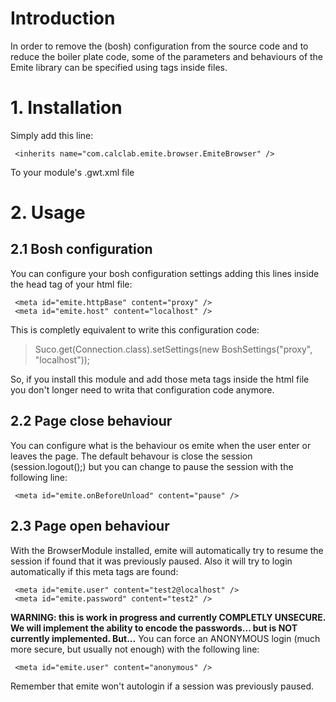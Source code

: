 # Introduction #

In order to remove the (bosh) configuration from the source code and to reduce the boiler plate code, some of the parameters and behaviours of the Emite library can be specified using tags inside files.

# 1. Installation #
Simply add this line:
```
 <inherits name="com.calclab.emite.browser.EmiteBrowser" />
```

To your module's .gwt.xml file
# 2. Usage #
## 2.1 Bosh configuration ##
You can configure your bosh configuration settings adding this lines inside the head tag of your html file:
```
 <meta id="emite.httpBase" content="proxy" />
 <meta id="emite.host" content="localhost" />
```

This is completly equivalent to write this configuration code:
> Suco.get(Connection.class).setSettings(new BoshSettings("proxy", "localhost"));

So, if you install this module and add those meta tags inside the html file you don't longer need to writa that configuration code anymore.

## 2.2 Page close behaviour ##
You can configure what is the behaviour os emite when the user enter or leaves the page. The default behavour is close the session (session.logout();) but you can change to pause the session with the following line:
```
 <meta id="emite.onBeforeUnload" content="pause" />
```

## 2.3 Page open behaviour ##
With the BrowserModule installed, emite will automatically try to resume the session if found that it was previously paused. Also it will try to login automatically if this meta tags are found:
```
 <meta id="emite.user" content="test2@localhost" />
 <meta id="emite.password" content="test2" />
```

**WARNING: this is work in progress and currently COMPLETLY UNSECURE. We will implement the ability to encode the passwords... but is NOT currently implemented. But...**
You can force an ANONYMOUS login (much more secure, but usually not enough) with the following line:
```
 <meta id="emite.user" content="anonymous" />
```

Remember that emite won't autologin if a session was previously paused.